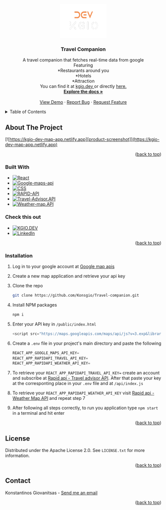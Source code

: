 <div id="top"></div>

<!-- PROJECT LOGO -->
<br />
<div align="center">
  <a href="https://github.com/Konsgio/Travel-companion">
    <img src="public/icon.png" alt="Logo" width="150" height="110">
  </a>

<h3 align="center">Travel Companion</h3>

  <p align="center">
    A travel companion that fetches real-time data from google
    <br/>
    Featuring<br/>
    *Restaurants around you<br/>
    *Hotels <br/>
    *Attraction<br/>
    You can find it at <a href="https://www.kgio.dev">kgio.dev <a/> or directly <a href="https://kgio-dev-map-app.netlify.app">here.</a> 
    <br />
    <a href="https://github.com/Konsgio/Travel-companion"><strong>Explore the docs »</strong></a>
    <br />
    <br />
    <a href="kgio-dev-map-app.netlify.app">View Demo</a>
    ·
    <a href="https://github.com/Konsgio/Travel-companion/issues">Report Bug</a>
    ·
    <a href="https://github.com/Konsgio/Travel-companion/issues">Request Feature</a>
  </p>
</div>



<!-- TABLE OF CONTENTS -->
<details>
  <summary>Table of Contents</summary>
  <ol>
    <li>
      <a href="#about-the-project">About The Project</a>
      <ul>
        <li><a href="#built-with">Built With</a></li>
      </ul>
    </li>
    <li>
     <a href="#installation">Installation</a>
    </li>
    <li><a href="#license">License</a></li>
    <li><a href="#contact">Contact</a></li>
  </ol>
</details>



<!-- ABOUT THE PROJECT -->
## About The Project

[![https://kgio-dev-map-app.netlify.app][product-screenshot]](https://kgio-dev-map-app.netlify.app)


<p align="right">(<a href="#top">back to top</a>)</p>



### Built With


* [![React][React.js]][React-url]
* [![Google-maps-api][Google-maps-api]][Google-maps-api-url]
* [![CSS][CSS]][CSS-url]
* [![RAPID-API][RAPID]][RAPID-url]
* [![Travel-Advisor.API][TRAVEL]][TRAVEL-url]
* [![Weather-map.API][WEATHER]][WEATHER-url]
  
### Check this out

* [![KGIO.DEV][SITE]][SITE-url]
* [![LinkedIn][linkedin-shield]][linkedin-url]
<p align="right">(<a href="#top">back to top</a>)</p>



### Installation

1. Log in to your google account at [Google map apis](https://developers.google.com/maps)
2. Create a new map application and retrieve your api key
3. Clone the repo
   ```sh
   git clone https://github.com/Konsgio/Travel-companion.git
   ```
4. Install NPM packages
   ```sh
   npm i
   ```
5. Enter your API key in `/public/index.html`
   ```js
   <script src="https://maps.googleapis.com/maps/api/js?v=3.exp&libraries=geometry,drawing,places&key=key"></script>
   ```
6. Create a `.env` file in your project's main directory and paste the following
   ```js
   REACT_APP_GOOGLE_MAPS_API_KEY=
   REACT_APP_RAPIDAPI_TRAVEL_API_KEY=
   REACT_APP_RAPIDAPI_WEATHER_API_KEY=
   ```
7. To retrieve your `REACT_APP_RAPIDAPI_TRAVEL_API_KEY=` create an account and subscribe at [Rapid api - Travel advisor API](https://rapidapi.com/apidojo/api/travel-advisor). After that paste your key at the corresponting place in your `.env` file and at `/api/index.js`

8. To retrieve your `REACT_APP_RAPIDAPI_WEATHER_API_KEY` visit [Rapid api - Weather Map API](https://rapidapi.com/community/api/open-weather-map/) and repeat step 7

9. After following all steps correctly, to run you application type `npm start` in a terminal and hit enter

<p align="right">(<a href="#top">back to top</a>)</p>



<!-- LICENSE -->
## License

Distributed under the Apache License 2.0. See `LICENSE.txt` for more information.

<p align="right">(<a href="#top">back to top</a>)</p>



<!-- CONTACT -->
## Contact

Konstantinos Giovanitsas - <a href="mailto:konstantinos.giovanitsas@yahoo.com">Send me an email</a>

<p align="right">(<a href="#top">back to top</a>)</p>



<!-- MARKDOWN LINKS & IMAGES -->
<!-- https://www.markdownguide.org/basic-syntax/#reference-style-links -->
[linkedin-shield]: https://img.shields.io/badge/-LinkedIn-black.svg?style=for-the-badge&logo=linkedin&colorB=555
[linkedin-url]: https://www.linkedin.com/in/konstantinos-giovanitsas-10b511150/
[product-screenshot]: public/map-app.png
[React.js]: https://img.shields.io/badge/React-20232A?style=for-the-badge&logo=react&logoColor=61DAFB
[React-url]: https://reactjs.org/
[Google-maps-api]: https://img.shields.io/badge/Google-FCC624?style=for-the-badge&logo=google&logoColor=black
[Google-maps-api-url]: https://developers.google.com/maps/
[CSS]: https://img.shields.io/badge/CSS3-1572B6?style=for-the-badge&logo=css3&logoColor=white
[CSS-url]: https://www.css-com.com
[RAPID]: https://img.shields.io/badge/RAPID.API-239120?style=for-the-badge
[RAPID-url]: https://www.css-com.com
[TRAVEL]: https://img.shields.io/badge/Travel.advisor.API-2055D8?style=for-the-badge
[TRAVEL-url]: https://www.css-com.com
[WEATHER]: https://img.shields.io/badge/Weather.map.API-2055D8?style=for-the-badge
[WEATHER-url]: https://www.css-com.com
[SITE]: https://img.shields.io/badge/kgio.dev-0A0A0A?style=for-the-badge&logo=dev.to&logoColor=white
[SITE-url]: https://www.kgio.dev
